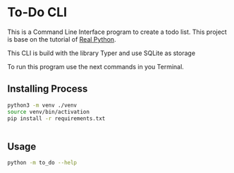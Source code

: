 # To-Do CLI 

This is a Command Line Interface program to create a todo list. This project is base on the tutorial of [Real Python](https://realpython.com/python-typer-cli/).
 
This CLI is build with the library Typer and use SQLite as storage

To run this program use the next commands in you Terminal.

## Installing Process 


```bash
python3 -m venv ./venv
source venv/bin/activation
pip install -r requirements.txt
```

```bash

```


## Usage

```bash
python -m to_do --help
```

